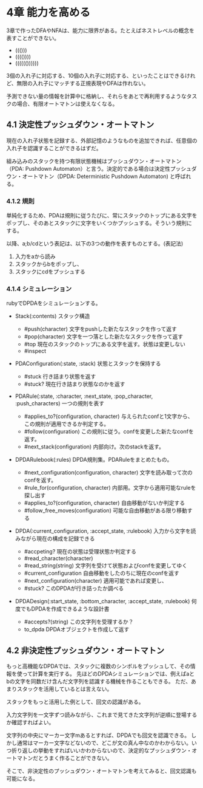 4章 能力を高める
======================

3章で作ったDFAやNFAは、能力に限界がある。たとえばネストレベルの概念を表すことができない。

- ((()))
- (((())))
- (((((())))))

3個の入れ子に対応する、10個の入れ子に対応する、といったことはできるけれど、無限の入れ子にマッチする正規表現やDFAは作れない。

予測できない量の情報を計算中に格納し、それらをあとで再利用するようなタスクの場合、有限オートマトンは使えなくなる。

4.1 決定性プッシュダウン・オートマトン
-------------------------------------

現在の入れ子状態を記録する、外部記憶のようなものを追加できれば、任意個の入れ子を認識することができるはずだ。

組み込みのスタックを持つ有限状態機械はプッシュダウン・オートマトン（PDA: Pushdown Automaton）と言う。決定的である場合は決定性プッシュダウン・オートマトン（DPDA: Deterministic Pushdown Automaton) と呼ばれる。

### 4.1.2 規則

単純化するため、PDAは規則に従うたびに、常にスタックのトップにある文字をポップし、そのあとスタックに文字をいくつかプッシュする。そういう規則にする。

以降、a;b/cdという表記は、以下の3つの動作を表すものとする。(表記法)

1. 入力をaから読み
2. スタックからbをポップし、
3. スタックにcdをプッシュする


### 4.1.4 シミュレーション

rubyでDPDAをシミュレーションする。

- Stack(:contents) スタック構造
  - #push(character) 文字をpushした新たなスタックを作って返す
  - #pop(character) 文字を一つ落とした新たなスタックを作って返す
  - #top 現在のスタックのトップにある文字を返す。状態は変更しない
  - #inspect
- PDAConfiguration(:state, :stack) 状態とスタックを保持する
  - #stuck 行き詰まり状態を返す
  - #stuck? 現在行き詰まり状態なのかを返す
- PDARule(:state, :character, :next_state, :pop_character, :push_characters) 一つの規則を表す
  - #applies_to?(configuration, character) 与えられたconfと1文字から、この規則が適用できるか判定する。
  - #follow(configuration) この規則に従う。confを変更した新たなconfを返す。
  - #next_stack(configuration) 内部向け。次のstackを返す。

- DPDARulebook(:rules) DPDA規則集。PDARuleをまとめたもの。
  - #next_configuration(configuration, character) 文字を読み取って次のconfを返す。
  - #rule_for(configuration, character) 内部用。文字から適用可能なruleを探し出す
  - #applies_to?(configuration, character) 自由移動がないか判定する
  - #follow_free_moves(configuration) 可能な自由移動がある限り移動する

- DPDA(:current_configuration, :accept_state, :rulebook) 入力から文字を読みながら現在の構成を記録できる
  - #accpeting? 現在の状態は受理状態か判定する
  - #read_character(character)
  - #read_string(string) 文字列を受けて状態およびconfを変更してゆく
  - #current_configuration 自由移動をしたのちに現在のconfを返す
  - #next_configuration(character) 適用可能であれば変更し、
  - #stuck? このDPDAが行き詰ったか調べる

- DPDADesign(:start_state, :bottom_character, :accept_state, :rulebook) 何度でもDPDAを作成できるような設計書
  - #accepts?(string) この文字列を受理するか？
  - to_dpda DPDAオブジェクトを作成して返す


4.2 非決定性プッシュダウン・オートマトン
----------------------------------

もっと高機能なDPDAでは、スタックに複数のシンボルをプッシュして、その情報を使って計算を実行する。
先ほどのDPDAシミュレーションでは、例えばaとbの文字を同数だけ含んだ文字列を認識する機械を作ることもできる。
ただ、あまりスタックを活用しているとは言えない。

スタックをもっと活用した例として、回文の認識がある。

入力文字列を一文字ずつ読みながら、これまで見てきた文字列が逆順に登場するか確認すればよい。

文字列の中央にマーカー文字mあるとすれば、DPDAでも回文を認識できる。
しかし通常はマーカー文字などないので、どこが文の真ん中なのかわからない。いつ折り返しの挙動をすればいいかわからないので、決定的なプッシュダウン・オートマトンだとうまく作ることができない。

そこで、非決定性のプッシュダウン・オートマトンを考えてみると、回文認識も可能になる。
